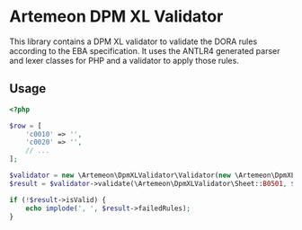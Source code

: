 
# Artemeon DPM XL Validator

This library contains a DPM XL validator to validate the DORA rules according to the EBA specification.
It uses the ANTLR4 generated parser and lexer classes for PHP and a validator to apply those rules.

## Usage

```php
<?php

$row = [
    'c0010' => '',
    'c0020' => '',
    // ...
];

$validator = new \Artemeon\DpmXLValidator\Validator(new \Artemeon\DpmXLValidator\RuleSet\DORA());
$result = $validator->validate(\Artemeon\DpmXLValidator\Sheet::B0501, $row);

if (!$result->isValid) {
    echo implode(', ', $result->failedRules);
}

```
